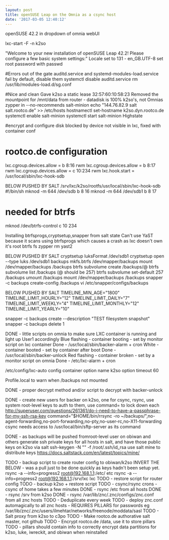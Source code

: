 ```yaml
---
layout: post
title: openSUSE Leap on the Omnia as a csync host
date: '2017-03-05 12:40:12'
---
```

openSUSE 42.2 in dropdown of omnia webUI

lxc-start -F -n k2so

"Welcome to your new installation of openSUSE Leap 42.2!
Please configure a few basic system settings:"
Locale set to 131 - en_GB.UTF-8
set root password with passwd

#Errors out of the gate
auditd.service and systemd-modules-load.service fail by default, disable them
systemctl disable auditd.service
rm /usr/lib/modules-load.d/sg.conf

#Nice and clean
Gave k2so a static lease 32:57:60:10:58:23
Removed the mountpoint for /mnt/data from router - datadisk is 100% k2so's, not Omnias
zypper in --no-recommends salt-minion
echo "144.76.82.9 salt salt.rootco.de" >> /etc/hosts
hostnamectl set-hostname k2so.dyn.rootco.de
systemctl enable salt-minion
systemctl start salt-minion
Highstate

#encrypt and configure disk
blocked by device not visible in lxc, fixed with container conf

# rootco.de configuration
lxc.cgroup.devices.allow = b 8:16 rwm
lxc.cgroup.devices.allow = b 8:17 rwm
lxc.cgroup.devices.allow = c 10:234 rwm
lxc.hook.start = /usr/local/sbin/lxc-hook-sdb

BELOW PUSHED BY SALT
/srv/lxc/k2so/rootfs/usr/local/sbin/lxc-hook-sdb
  #!/bin/sh
  mknod -m 644 /dev/sdb b 8 16
  mknod -m 644 /dev/sdb1 b 8 17
  # needed for btrfs
  mknod /dev/btrfs-control c 10 234

Installing btrfsprogs,cryptsetup,snapper from salt state
Can't use YaST because it scans using btrfsprogs which causes a crash as lxc doesn't own it's root btrfs fs
zypper rm yast2

BELOW PUSHED BY SALT
cryptsetup luksFormat /dev/sdb1
cryptsetup open --type luks /dev/sdb1 backups
mkfs.btrfs /dev/mapper/backups
mount /dev/mapper/backups /backups
btrfs subvolume create /backups/@
btrfs subvolume list /backups (@ should be 257)
btrfs subvolume set-default 257 /backups
umount /backups
mount /dev/mapper/backups /backups
snapper -c backups create-config /backups
vi /etc/snapper/configs/backups

BELOW PUSHED BY SALT
  TIMELINE_MIN_AGE="1800"
  TIMELINE_LIMIT_HOURLY="12"
  TIMELINE_LIMIT_DAILY="7"
  TIMELINE_LIMIT_WEEKLY="4"
  TIMELINE_LIMIT_MONTHLY="12"
  TIMELINE_LIMIT_YEARLY="10"

snapper -c backups create --description "TEST filesystem snapshot"
snapper -c backups delete 1

DONE - little scripts on omnia to make sure LXC container is running and light up User1 accordingly
  Blue flashing - container booting - set by monitor script on lxc container
    Done - /usr/local/sbin/backer-alarm + cron
  White - container booted - set by container after boot
    Done - /usr/local/sbin/backer-unlock
  Red flashing - container broken - set by a monitor script on omnia
    Done - /etc/lxc-alarm + cron

/etc/config/lxc-auto
  config container
        option name k2so
        option timeout 60

Profile.local to warn when /backups not mounted
  
DONE - proper decrypt method and/or script to decrypt with backer-unlock

DONE - create new users for backer on k2so, one for csync, rsync, use system root-level keys to auth to them, use command= to lock down each http://superuser.com/questions/261361/do-i-need-to-have-a-passphrase-for-my-ssh-rsa-key
command="$HOME/bin/rrsync -ro ~/backups/",no-agent-forwarding,no-port-forwarding,no-pty,no-user-rc,no-X11-forwarding
csync needs access to /usr/local/bin/sftp-server as its command

DONE - as backups will be pushed fromroot-level user on obiwan and others generate ssh private keys for all hosts in salt, and have those public keys on k2so via salt
ssh-keygen -N "" -f /root/.ssh/id_rsa
use salt mine to distribute keys https://docs.saltstack.com/en/latest/topics/mine/

TODO - backup script to create router config to obiwan/k2so
INVERT THE BELOW - was a pull just to be done quickly as keys hadn't been setup yet.
rsync -a --info=progress2 root@192.168.1.1:/etc/ etc
rsync -a --info=progress2 root@192.168.1.1:/srv/lxc lxc
TODO - restore script for router config
TODO - backup k2so + restore script
TODO - csync/rsync crons - csync of home takes a few minutes
DONE - rsync /etc from all hosts
DONE - rsync /srv from k2so
DONE - rsync /var/lib/znc/.znc/configs/znc.conf from all znc hosts
TODO - Deduplicate every week
TODO - deploy znc.conf automagically to all znc hosts - REQUIRES PILLARS for passwords eg /var/lib/znc/.znc/users/ilmehtar/networks/freenode/moddata/sasl
TODO - Salt proxy from k2so to c3po
TODO - Make rootco.de authorative salt master, not github
TODO - Encrypt rootco.de /data, use it to store pillars
TODO - pillars should contain info to correctly encrypt data partitions for k2so, luke, iwreckit, and obiwan when reinstalled

